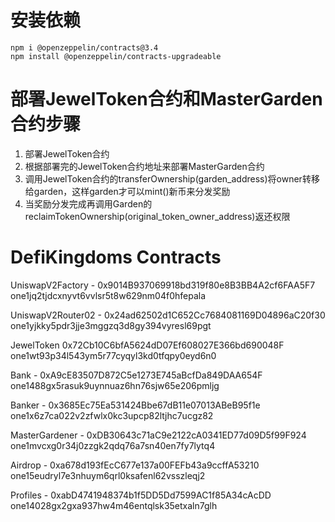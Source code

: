 # 安装依赖

```
npm i @openzeppelin/contracts@3.4 
npm install @openzeppelin/contracts-upgradeable

```

# 部署JewelToken合约和MasterGarden合约步骤
1. 部署JewelToken合约
2. 根据部署完的JewelToken合约地址来部署MasterGarden合约
3. 调用JewelToken合约的transferOwnership(garden_address)将owner转移给garden，这样garden才可以mint()新币来分发奖励
4. 当奖励分发完成再调用Garden的reclaimTokenOwnership(original_token_owner_address)返还权限



# DefiKingdoms Contracts


UniswapV2Factory - 0x9014B937069918bd319f80e8B3BB4A2cf6FAA5F7
one1jq2tjdcxnyvt6vvlsr5t8w629nm04f0hfepala

UniswapV2Router02 - 0x24ad62502d1C652Cc7684081169D04896aC20f30
one1yjkky5pdr3jje3mggzq3d8gy394vyresl69pgt

JewelToken 0x72Cb10C6bfA5624dD07Ef608027E366bd690048F
one1wt93p34l543ym5r77cyqyl3kd0tfqpy0eyd6n0

Bank - 0xA9cE83507D872C5e1273E745aBcfDa849DAA654F
one1488gx5rasuk9uynnuaz6hn76sjw65e206pmljg

Banker - 0x3685Ec75Ea531424Bbe67dB11e07013ABeB95f1e
one1x6z7ca022v2zfwlx0kc3upcp82ltjhc7ucgz82

MasterGardener - 0xDB30643c71aC9e2122cA0341ED77d09D5f99F924
one1mvcxg0r34j0zzgk2qdq76a7sn40en7fy7lytq4

Airdrop - 0xa678d193fEcC677e137a00FEFb43a9ccffA53210
one15eudryl7e3nhuym6qrl0ksafenl62vsszleqj2

Profiles - 0xabD4741948374b1f5DD5Dd7599AC1f85A34cAcDD
one14028gx2gxa937hw4m46entqlsk35etxaln7glh





